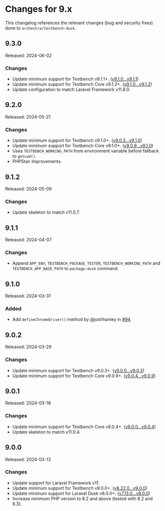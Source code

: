 # Changes for 9.x

This changelog references the relevant changes (bug and security fixes) done to `orchestra/testbench-dusk`.

## 9.3.0

Released: 2024-06-02

### Changes

* Update minimum support for Testbench v9.1.1+. ([v9.1.0...v9.1.1](https://github.com/orchestral/testbench/compare/v9.1.0...v9.1.1))
* Update minimum support for Testbench Core v9.1.2+. ([v9.1.0...v9.1.2](https://github.com/orchestral/testbench-core/compare/v9.1.0...v9.1.2))
* Update configuration to match Laravel Framework v11.8.0.

## 9.2.0

Released: 2024-05-21

### Changes

* Update minimum support for Testbench v9.1.0+. ([v9.0.3...v9.1.0](https://github.com/orchestral/testbench/compare/v9.0.3...v9.1.0))
* Update minimum support for Testbench Core v9.1.0+. ([v9.0.9...v9.1.0](https://github.com/orchestral/testbench-core/compare/v9.0.9...v9.1.0))
* Uses `TESTBENCH_WORKING_PATH` from environment variable before fallback to `getcwd()`.
* PHPStan Improvements.

## 9.1.2

Released: 2024-05-09

### Changes

* Update skeleton to match v11.0.7.

## 9.1.1

Released: 2024-04-07

### Changes

* Append `APP_ENV`, `TESTBENCH_PACKAGE_TESTER`, `TESTBENCH_WORKING_PATH` and `TESTBENCH_APP_BASE_PATH` to `package:dusk` command.

## 9.1.0

Released: 2024-03-31

### Added

* Add `defineChromeDriver()` method by @joshhanley in [#94](https://github.com/orchestral/testbench-dusk/pull/94).

<!--
#### New Contributors
* @joshhanley made their first contribution in https://github.com/orchestral/testbench-dusk/pull/94
-->

## 9.0.2

Released: 2024-03-29

### Changes

* Update minimum support for Testbench v9.0.3+. ([v9.0.0...v9.0.3](https://github.com/orchestral/testbench/compare/v9.0.0...v9.0.3))
* Update minimum support for Testbench Core v9.0.9+. ([v9.0.4...v9.0.9](https://github.com/orchestral/testbench-core/compare/v9.0.4...v9.0.9))

## 9.0.1

Released: 2024-03-18

### Changes

* Update minimum support for Testbench Core v9.0.4+. ([v9.0.0...v9.0.4](https://github.com/orchestral/testbench-core/compare/v9.0.0...v9.0.4))
* Update skeleton to match v11.0.4.

## 9.0.0

Released: 2024-03-13

### Changes

* Update support for Laravel Framework v11.
* Update minimum support for Testbench v9.0.0+. ([v8.22.0...v9.0.0](https://github.com/orchestral/testbench/compare/v8.22.0...v9.0.0))
* Update minimum support for Laravel Dusk v8.0.0+. ([v7.13.0...v8.0.0](https://github.com/laravel/dusk/compare/v7.13.0...v8.0.0))
* Increase minimum PHP version to 8.2 and above (tested with 8.2 and 8.3).
